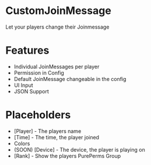 # CustomJoinMessage
Let your players change their Joinmessage
# Features
+ Individual JoinMessages per player
+ Permission in Config
+ Default JoinMessage changeable in the config
+ UI Input
+ JSON Support
# Placeholders
+ [Player] - The players name
+ [Time] - The time, the player joined
+ Colors
+ (SOON) [Device] - The device, the player is playing on
+ [Rank] - Show the players PurePerms Group
